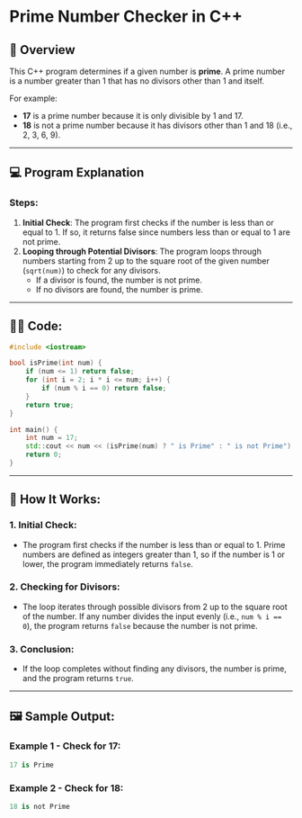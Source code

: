 # Prime Number Checker in C++

## 📝 **Overview**

This C++ program determines if a given number is **prime**. A prime number is a number greater than 1 that has no divisors other than 1 and itself. 

For example:
- **17** is a prime number because it is only divisible by 1 and 17.
- **18** is not a prime number because it has divisors other than 1 and 18 (i.e., 2, 3, 6, 9).

---

## 💻 **Program Explanation**

### **Steps**:
1. **Initial Check**: The program first checks if the number is less than or equal to 1. If so, it returns false since numbers less than or equal to 1 are not prime.
2. **Looping through Potential Divisors**: The program loops through numbers starting from 2 up to the square root of the given number (`sqrt(num)`) to check for any divisors. 
   - If a divisor is found, the number is not prime.
   - If no divisors are found, the number is prime.

---

## 🧑‍💻 **Code:**

```cpp
#include <iostream>

bool isPrime(int num) {
    if (num <= 1) return false;
    for (int i = 2; i * i <= num; i++) {
        if (num % i == 0) return false;
    }
    return true;
}

int main() {
    int num = 17;
    std::cout << num << (isPrime(num) ? " is Prime" : " is not Prime") << std::endl;
    return 0;
}
```

---
## 🚀 How It Works:
### 1. Initial Check:
- The program first checks if the number is less than or equal to 1. Prime numbers are defined as integers greater than 1, so if the number is 1 or lower, the program immediately returns `false`.

### 2. Checking for Divisors:
- The loop iterates through possible divisors from 2 up to the square root of the number. If any number divides the input evenly (i.e., `num % i == 0`), the program returns `false` because the number is not prime.

### 3. Conclusion:
- If the loop completes without finding any divisors, the number is prime, and the program returns `true`.

---
## 🖼️ Sample Output:
### Example 1 - Check for 17:
```csharp
17 is Prime
```

### Example 2 - Check for 18:
```csharp
18 is not Prime
```
